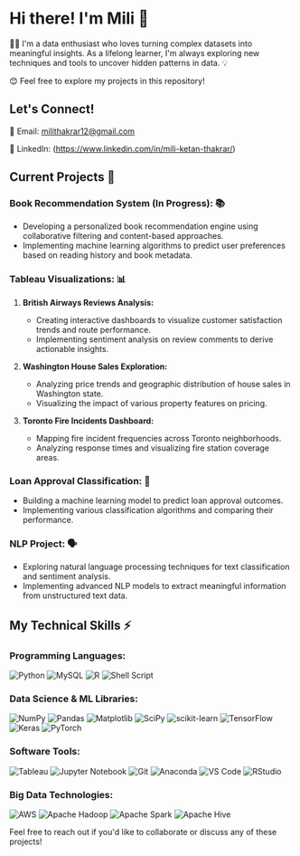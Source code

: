 # Hi there! I'm Mili 👋
🧙‍♀️ I'm a data enthusiast who loves turning complex datasets into meaningful insights. As a lifelong learner, I'm always exploring new techniques and tools to uncover hidden patterns in data. 💡

😊 Feel free to explore my projects in this repository!

## Let's Connect!

📧 Email: milithakrar12@gmail.com

🔗 LinkedIn: (https://www.linkedin.com/in/mili-ketan-thakrar/)

## Current Projects 🚀

### Book Recommendation System (In Progress): 📚

- Developing a personalized book recommendation engine using collaborative filtering and content-based approaches.
- Implementing machine learning algorithms to predict user preferences based on reading history and book metadata.

### Tableau Visualizations: 📊

1. **British Airways Reviews Analysis:**
   - Creating interactive dashboards to visualize customer satisfaction trends and route performance.
   - Implementing sentiment analysis on review comments to derive actionable insights.

2. **Washington House Sales Exploration:**
   - Analyzing price trends and geographic distribution of house sales in Washington state.
   - Visualizing the impact of various property features on pricing.

3. **Toronto Fire Incidents Dashboard:**
   - Mapping fire incident frequencies across Toronto neighborhoods.
   - Analyzing response times and visualizing fire station coverage areas.

### Loan Approval Classification: 💼

- Building a machine learning model to predict loan approval outcomes.
- Implementing various classification algorithms and comparing their performance.

### NLP Project: 🗣️

- Exploring natural language processing techniques for text classification and sentiment analysis.
- Implementing advanced NLP models to extract meaningful information from unstructured text data.

## My Technical Skills ⚡

### Programming Languages:
<p>
  <img src="https://img.shields.io/badge/Python-3776AB?style=flat&logo=python&logoColor=white" alt="Python"/>
  <img src="https://img.shields.io/badge/MySQL-4479A1?style=flat&logo=mysql&logoColor=white" alt="MySQL"/>
  <img src="https://img.shields.io/badge/R-276DC3?style=flat&logo=r&logoColor=white" alt="R"/>
  <img src="https://img.shields.io/badge/Shell_Script-121331?style=flat&logo=gnu-bash&logoColor=white" alt="Shell Script"/>
</p>

### Data Science & ML Libraries:
<p>
  <img src="https://img.shields.io/badge/NumPy-013243?style=flat&logo=numpy&logoColor=white" alt="NumPy"/>
  <img src="https://img.shields.io/badge/Pandas-150458?style=flat&logo=pandas&logoColor=white" alt="Pandas"/>
  <img src="https://img.shields.io/badge/Matplotlib-11557C?style=flat&logo=matplotlib&logoColor=white" alt="Matplotlib"/>
  <img src="https://img.shields.io/badge/SciPy-654B98?style=flat&logo=scipy&logoColor=white" alt="SciPy"/>
  <img src="https://img.shields.io/badge/scikit_learn-F7931E?style=flat&logo=scikit-learn&logoColor=white" alt="scikit-learn"/>
  <img src="https://img.shields.io/badge/TensorFlow-FF6F00?style=flat&logo=tensorflow&logoColor=white" alt="TensorFlow"/>
  <img src="https://img.shields.io/badge/Keras-D00000?style=flat&logo=keras&logoColor=white" alt="Keras"/>
  <img src="https://img.shields.io/badge/PyTorch-EE4C2C?style=flat&logo=pytorch&logoColor=white" alt="PyTorch"/>
</p>

### Software Tools:
<p>
  <img src="https://img.shields.io/badge/Tableau-E2211B?style=flat&logo=tableau&logoColor=white" alt="Tableau"/>
  <img src="https://img.shields.io/badge/Jupyter-F37726?style=flat&logo=jupyter&logoColor=white" alt="Jupyter Notebook"/>
  <img src="https://img.shields.io/badge/Git-F05032?style=flat&logo=git&logoColor=white" alt="Git"/>
  <img src="https://img.shields.io/badge/Anaconda-42B029?style=flat&logo=anaconda&logoColor=white" alt="Anaconda"/>
  <img src="https://img.shields.io/badge/VS_Code-007ACC?style=flat&logo=visual-studio-code&logoColor=white" alt="VS Code"/>
  <img src="https://img.shields.io/badge/RStudio-75AADB?style=flat&logo=rstudio&logoColor=white" alt="RStudio"/>
</p>

### Big Data Technologies:
<p>
  <img src="https://img.shields.io/badge/AWS-232F3E?style=flat&logo=amazonaws&logoColor=white" alt="AWS"/>
  <img src="https://img.shields.io/badge/Apache_Hadoop-660033?style=flat&logo=apache-hadoop&logoColor=white" alt="Apache Hadoop"/>
  <img src="https://img.shields.io/badge/Apache_Spark-E25A1C?style=flat&logo=apache-spark&logoColor=white" alt="Apache Spark"/>
  <img src="https://img.shields.io/badge/Apache_Hive-FFD700?style=flat&logo=apache&logoColor=000000" alt="Apache Hive"/>
</p>

Feel free to reach out if you'd like to collaborate or discuss any of these projects!
